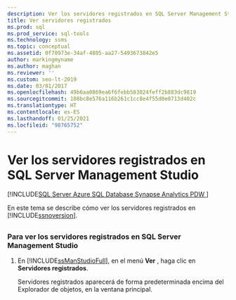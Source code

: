 ```yaml
---
description: Ver los servidores registrados en SQL Server Management Studio
title: Ver servidores registrados
ms.prod: sql
ms.prod_service: sql-tools
ms.technology: ssms
ms.topic: conceptual
ms.assetid: 0f70973e-34af-4805-aa27-5493673842e5
author: markingmyname
ms.author: maghan
ms.reviewer: ''
ms.custom: seo-lt-2019
ms.date: 03/01/2017
ms.openlocfilehash: 49b6aa0869ea6f6febb583024feff2b883dc9819
ms.sourcegitcommit: 108bc8e576a116b261c1cc8e4f55d0e0713d402c
ms.translationtype: HT
ms.contentlocale: es-ES
ms.lasthandoff: 01/25/2021
ms.locfileid: "98765752"
---
```

# <a name="view-registered-servers-in-sql-server-management-studio"></a>Ver los servidores registrados en SQL Server Management Studio

[!INCLUDE[SQL Server Azure SQL Database Synapse Analytics PDW ](../../includes/applies-to-version/sql-asdb-asdbmi-asa-pdw.md)]

En este tema se describe cómo ver los servidores registrados en [!INCLUDE[ssnoversion](../../includes/ssnoversion-md.md)].

## <a name="SSMSProcedure"></a>

### <a name="to-view-registered-servers-in-sql-server-management-studio"></a>Para ver los servidores registrados en SQL Server Management Studio  

1. En [!INCLUDE[ssManStudioFull](../../includes/ssmanstudiofull-md.md)], en el menú **Ver** , haga clic en **Servidores registrados**.

    Servidores registrados aparecerá de forma predeterminada encima del Explorador de objetos, en la ventana principal.
